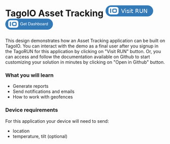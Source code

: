 # TagoIO Asset Tracking [![Visit RUN](https://raw.githubusercontent.com/tago-io/explore-asset-tracking/master/images/visitRun.png?raw=true)](http://assettracking.run.tago.io/) [![Get dashboard](https://raw.githubusercontent.com/tago-io/explore-asset-tracking/master/images/getdashboard.png?raw=true)](http://admin.tago.io/template/5d02d54e39d897002dfd2fa1)

This design demonstrates how an Asset Tracking application can be built on TagoIO. You can interact with the demo as a final user after you signup in the TagoRUN for this application by clicking on "Visit RUN" button. Or, you can access and follow the documentation available on Github to start customizing your solution in minutes by clicking on "Open in Github" button.

### What you will learn
- Generate reports
- Send notifications and emails
- How to work with geofences

### Device requirements
For this application your device will need to send:
- location
- temperature, tilt  (optional)
